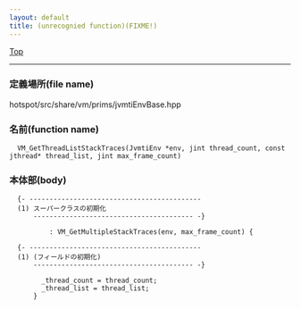 ```yaml
---
layout: default
title: (unrecognied function)(FIXME!)
---
```

[Top](../index.html)

--- 
### 定義場所(file name)
hotspot/src/share/vm/prims/jvmtiEnvBase.hpp

### 名前(function name)
```
  VM_GetThreadListStackTraces(JvmtiEnv *env, jint thread_count, const jthread* thread_list, jint max_frame_count)
```

### 本体部(body)
```
  {- -------------------------------------------
  (1) スーパークラスの初期化
      ---------------------------------------- -}

	      : VM_GetMultipleStackTraces(env, max_frame_count) {

  {- -------------------------------------------
  (1) (フィールドの初期化)
      ---------------------------------------- -}

	    _thread_count = thread_count;
	    _thread_list = thread_list;
	  }
	
```


